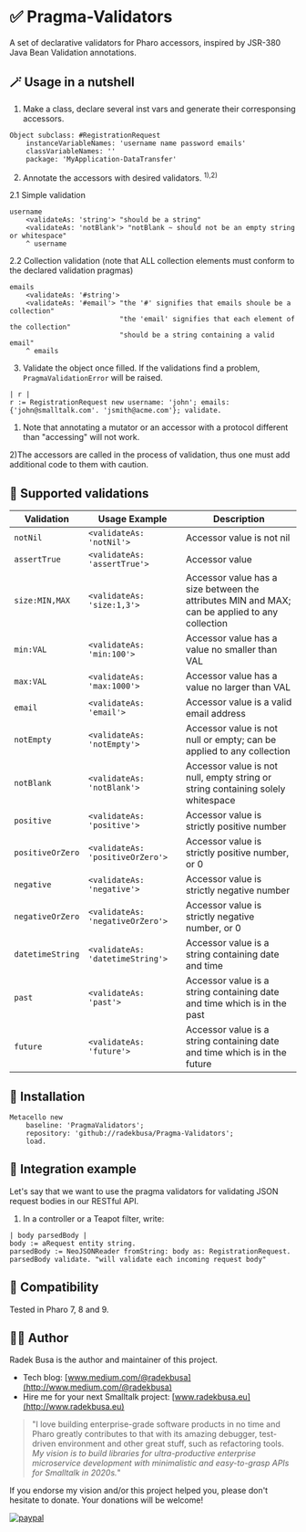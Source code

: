 # ✅ Pragma-Validators
A set of declarative validators for Pharo accessors, inspired by JSR-380 Java Bean Validation annotations.

## 🪄 Usage in a nutshell
1. Make a class, declare several inst vars and generate their corresponsing accessors.
```smalltalk
Object subclass: #RegistrationRequest
    instanceVariableNames: 'username name password emails'
    classVariableNames: ''
    package: 'MyApplication-DataTransfer'
```

2. Annotate the accessors with desired validators. <sup>1),2)</sup>

2.1 Simple validation
```smalltalk
username
    <validateAs: 'string'> "should be a string"
    <validateAs: 'notBlank'> "notBlank ~ should not be an empty string or whitespace"
    ^ username
```
2.2 Collection validation (note that ALL collection elements must conform to the declared validation pragmas)
```smalltalk
emails
    <validateAs: '#string'>
    <validateAs: '#email'> "the '#' signifies that emails shoule be a collection"
                           "the 'email' signifies that each element of the collection"
                           "should be a string containing a valid email"
    ^ emails
```
	
3. Validate the object once filled. If the validations find a problem, `PragmaValidationError` will be raised.
```smalltalk
| r |
r := RegistrationRequest new username: 'john'; emails: {'john@smalltalk.com'. 'jsmith@acme.com'}; validate.
```

1) Note that annotating a mutator or an accessor with a protocol different than "accessing" will not work.

2)The accessors are called in the process of validation, thus one must add additional code to them with caution.

## 📑 Supported validations

| Validation       | Usage Example                    | Description                                                                                    |
|------------------|----------------------------------|------------------------------------------------------------------------------------------------|
| `notNil`         | `<validateAs: 'notNil'>`         | Accessor value is not nil                                                                      |
| `assertTrue`     | `<validateAs: 'assertTrue'>`     | Accessor value                                                                                 |
| `size:MIN,MAX`   | `<validateAs: 'size:1,3'>`       | Accessor value has a size between the attributes MIN and MAX; can be applied to any collection |
| `min:VAL`        | `<validateAs: 'min:100'>`        | Accessor value has a value no smaller than VAL                                                 |
| `max:VAL`        | `<validateAs: 'max:1000'>`       | Accessor value has a value no larger than VAL                                                  |
| `email`          | `<validateAs: 'email'>`          | Accessor value is a valid email address                                                        |
| `notEmpty`       | `<validateAs: 'notEmpty'>`       | Accessor value is not null or empty; can be applied to any collection                          |
| `notBlank`       | `<validateAs: 'notBlank'>`       | Accessor value is not null, empty string or string containing solely whitespace                |
| `positive`       | `<validateAs: 'positive'>`       | Accessor value is strictly positive number                                                     |
| `positiveOrZero` | `<validateAs: 'positiveOrZero'>` | Accessor value is strictly positive number, or 0                                               |
| `negative`       | `<validateAs: 'negative'>`       | Accessor value is strictly negative number                                                     |
| `negativeOrZero` | `<validateAs: 'negativeOrZero'>` | Accessor value is strictly negative number, or 0                                               |
| `datetimeString` | `<validateAs: 'datetimeString'>` | Accessor value is a string containing date and time                                            |
| `past`           | `<validateAs: 'past'>`           | Accessor value is a string containing date and time which is in the past                       |
| `future`         | `<validateAs: 'future'>`         | Accessor value is a string containing date and time which is in the future                     |

## 🎁 Installation
```smalltalk
Metacello new
    baseline: 'PragmaValidators';
    repository: 'github://radekbusa/Pragma-Validators';
    load.
```

## 🔌 Integration example
Let's say that we want to use the pragma validators for validating JSON request bodies in our RESTful API.

1. In a controller or a Teapot filter, write:
```smalltalk
| body parsedBody |
body := aRequest entity string.
parsedBody := NeoJSONReader fromString: body as: RegistrationRequest.
parsedBody validate. "will validate each incoming request body"
```

## 🧩 Compatibility
Tested in Pharo 7, 8 and 9.

## 👨‍💻 Author
Radek Busa is the author and maintainer of this project.
* Tech blog: [www.medium.com/@radekbusa](http://www.medium.com/@radekbusa)
* Hire me for your next Smalltalk project: [www.radekbusa.eu](http://www.radekbusa.eu)

> "I love building enterprise-grade software products in no time and Pharo greatly contributes to that with its amazing debugger, test-driven environment and other great stuff, such as refactoring tools. *My vision is to build libraries for ultra-productive enterprise microservice development with minimalistic and easy-to-grasp APIs for Smalltalk in 2020s.*"

If you endorse my vision and/or this project helped you, please don't hesitate to donate. Your donations will be welcome!

[![paypal](https://www.paypalobjects.com/en_US/i/btn/btn_donateCC_LG.gif)](https://www.paypal.com/donate?hosted_button_id=Z5NNZTU7VASJQ)
